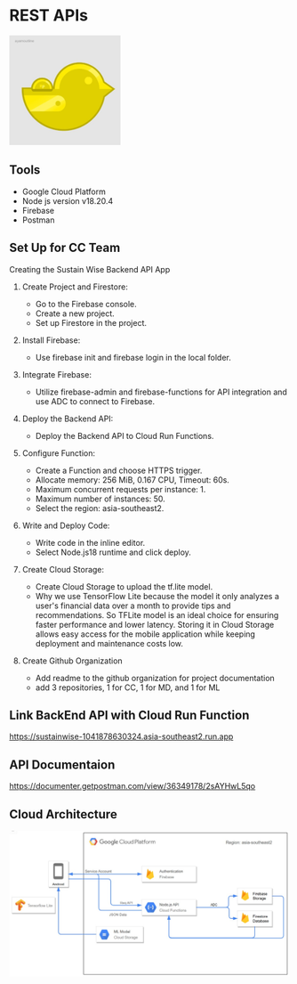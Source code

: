 # REST APIs
<img src="https://github.com/SustainWise/.github/blob/main/profile/assets/Logo%20SustainWise.jpg" alt="Logo" width="200">

## Tools
   - Google Cloud Platform
   - Node js version v18.20.4
   - Firebase
   - Postman

## Set Up for CC Team
Creating the Sustain Wise Backend API App

1. Create Project and Firestore:
   - Go to the Firebase console.
   - Create a new project.
   - Set up Firestore in the project.

2. Install Firebase:
   - Use firebase init and firebase login in the local folder.

3. Integrate Firebase:
   - Utilize firebase-admin and firebase-functions for API integration and use ADC to connect to Firebase.

4. Deploy the Backend API:
   - Deploy the Backend API to Cloud Run Functions.

5. Configure Function:
   - Create a Function and choose HTTPS trigger.
   - Allocate memory: 256 MiB, 0.167 CPU, Timeout: 60s.
   - Maximum concurrent requests per instance: 1.
   - Maximum number of instances: 50.
   - Select the region: asia-southeast2.

6. Write and Deploy Code:
   - Write code in the inline editor.
   - Select Node.js18 runtime and click deploy.

7. Create Cloud Storage:
   - Create Cloud Storage to upload the tf.lite model.
   - Why we use TensorFlow Lite because the model it only analyzes a user's financial data over a month to provide tips and recommendations. So TFLite model is       an ideal choice for  ensuring faster performance and lower latency. Storing it in Cloud Storage allows easy access for the mobile application while keeping      deployment and maintenance costs low.

8. Create Github Organization
   - Add readme to the github organization for project documentation
   - add 3 repositories, 1 for CC, 1 for MD, and 1 for ML


## Link BackEnd API with Cloud Run Function
https://sustainwise-1041878630324.asia-southeast2.run.app

## API Documentaion
https://documenter.getpostman.com/view/36349178/2sAYHwL5qo

## Cloud Architecture

<img src="https://github.com/SustainWise/.github/blob/main/profile/assets/sustainwise-cloud-architecture.jpg" alt="Cloud Architecture" width="1000">


